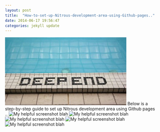 ```yaml
---
layout: post
title:  "How-to-set-up-Nitrous-development-area-using-Github-pages.."
date: 2014-06-17 19:56:47
categories: jekyll update
---
```

![My helpful screenshot](/assets/image1.jpg)
Below is a step-by-step guide to set up Nitrous development area using Github pages ..
![My helpful screenshot](/assets/1.github.repository.png)
blah
![My helpful screenshot](/assets/2.createbox.nitrous.io.png)
blah
![My helpful screenshot](/assets/3.newbox.nitrous.io.png)
blah
![My helpful screenshot](/assets/4.nitrous.io.commandline.page.png)
blah
![My helpful screenshot](/assets/5.github.folders.appear.in.nitrous.io.png)
blah